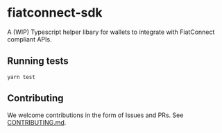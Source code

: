 # fiatconnect-sdk

A (WIP) Typescript helper libary for wallets to integrate with FiatConnect compliant APIs.

## Running tests

```console
yarn test
```

## Contributing

We welcome contributions in the form of Issues and PRs. See [CONTRIBUTING.md](CONTRIBUTING.md).